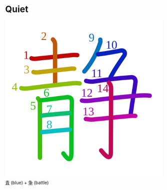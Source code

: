 # Quiet
![9759](Kanji/kanji-colorize/9759.svg)
[青](Kanji/kanji-dict/青.md) (blue) + [争](Kanji/kanji-dict/争.md) (battle)